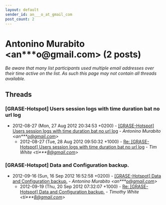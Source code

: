 ```yaml
---
layout: default
sender_id: an___o_at_gmail_com
post_count: 2
---
```


# Antonino Murabito <an***o<span>@</span>gmail.com> (2 posts)

_Be aware that many list participants used multiple email addresses over their time active on the list. As such this page may not contain all threads available._

## Threads

### [GRASE-Hotspot] Users session logs with time duration bat no url log
+ 2012-08-27 (Mon, 27 Aug 2012 20:34:53 +0200) - [[GRASE-Hotspot] Users session logs with time duration bat no url log](/archive/2012/08/635de537930ca1f434f133c73b989357a85607d4cabbac6580da6c73692f36d4) - _Antonino Murabito \<an***o@gmail.com\>_
  + 2012-08-27 (Tue, 28 Aug 2012 09:50:32 +1000) - [Re: [GRASE-Hotspot] Users session logs with time duration bat no url log](/archive/2012/08/b561945d7b6008fd1b39e295d824915be28aa8bcc20a573df5d6b0ab8678da80) - _Tim White \<ti***8@gmail.com\>_

### [GRASE-Hotspot] Data and Configuration backup.
+ 2012-09-16 (Sun, 16 Sep 2012 16:52:58 +0200) - [[GRASE-Hotspot] Data and Configuration backup.](/archive/2012/09/a0143cf24dc17c3fdd3797bc5b1eb0b96d80d8f63940747affc38ccec02d0a98) - _Antonino Murabito \<an***o@gmail.com\>_
  + 2012-09-19 (Thu, 20 Sep 2012 07:32:07 +1000) - [Re: [GRASE-Hotspot] Data and Configuration backup.](/archive/2012/09/549550885fee329c8eaf17be05276904a07e2c62505783f0abcffc36d19ce5ad) - _Timothy White \<ti***8@gmail.com\>_


